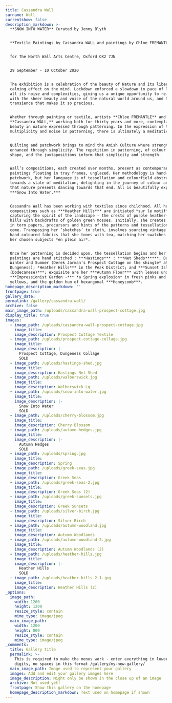 ```yaml
---
title: Cassandra Wall
surname: Wall
currentshow: false
description_markdown: >-
  **SNOW INTO WATER** Curated by Jenny Blyth


  **Textile Paintings by Cassandra WALL and paintings by Chloe FREMANTLE**


  for The North Wall Arts Centre, Oxford OX2 7JN


  29 September - 10 October 2020


  The exhibition is a celebration of the beauty of Nature and its liberating and
  calming effect on the mind. Lockdown enforced a slowdown in pace of life in
  all its noise and complexities, giving us a unique opportunity to re-engage
  with the sheer beauty and voice of the natural world around us, and the
  transience that makes it so precious.


  Whether through painting or textile, artists **Chloe FREMANTLE** and
  **Cassandra WALL,** working both for thirty years and more, contemplate that
  beauty in nature expressed through patterning. In the expression of the
  multiplicity and noise in patterning, there is ultimately a meditative calm.


  Quilting and patchwork brings to mind the Amish Culture where strength is
  enhanced through simplicity. The repetition in patterning, of colour and
  shape, and the juxtapositions inform that simplicity and strength.


  Wall’s compositions, each created over months, present as contemporary textile
  paintings floating in tray frames, unglazed. Her methodology is hand-stitched
  patchwork, but her language is of tessellation and colourfield abstraction
  towards a state of meditation, delighting in the journey of colour and shape
  that nature presents dancing towards that end. All is beautifully expressed as
  ***Snow Into Water.***


  Cassandra Wall has been working with textiles since childhood. All her
  compositions such as ***Heather Hills*** are initiated *sur le motif*
  capturing the spirit of the landscape - the crests of purple heather-clad
  hills with backdrafts of golden green mosses. Initially, she creates collages
  in torn papers, precursors and hints of the patterns and tessellations to
  come. Transposing her ‘sketches’ to cloth, involves sourcing vintage and
  hand-coloured fabrics that she tones with tea, matching her swatches against
  her chosen subjects *en plein air*.


  Once her patterning is decided upon, the tessellation begins and her textile
  paintings are hand stitched : ***Hastings*** : ***Net Sheds******; Dungeness :
  Winter and Summer (Derek Jarman’s Prospect Cottage on the shingle* at
  Dungeness); *Heather Hills*** in the Peak District; and ***Sunset Islands
  (Dodecanese)***; exquisite are her ***Autumn Floor*** with leaves underfoot,
  ***Impressionist Garden -*** *a Spring explosion* in fresh pinks and primrose
  yellows, and the golden hum of hexangonal ***Honeycomb***.
homepage_description_markdown: ''
frontpage: true
gallery_date:
permalink: /gallery/cassandra-wall/
archive: false
main_image_path: /uploads/cassandra-wall-prospect-cottage.jpg
display_title: true
images:
  - image_path: /uploads/cassandra-wall-prospect-cottage.jpg
    image_title:
    image_description: Prospect Cottage Textile
  - image_path: /uploads/prospect-cottage-collage.jpg
    image_title:
    image_description: |-
      Prospect Cottage, Dungeness Collage
      SOLD
  - image_path: /uploads/hastings-shed.jpg
    image_title:
    image_description: Hastings Net Shed
  - image_path: /uploads/walberswick.jpg
    image_title:
    image_description: Walberswick Lg
  - image_path: /uploads/snow-into-water.jpg
    image_title:
    image_description: |-
      Snow Into Water
      SOLD
  - image_path: /uploads/cherry-blossom.jpg
    image_title:
    image_description: Cherry Blossom
  - image_path: /uploads/autumn-hedges.jpg
    image_title:
    image_description: |-
      Autumn Hedges 
      SOLD
  - image_path: /uploads/spring.jpg
    image_title:
    image_description: Spring
  - image_path: /uploads/greek-seas.jpg
    image_title:
    image_description: Greek Seas
  - image_path: /uploads/greek-seas-2.jpg
    image_title:
    image_description: Greek Seas (2)
  - image_path: /uploads/greek-sunsets.jpg
    image_title:
    image_description: Greek Sunsets
  - image_path: /uploads/silver-birch.jpg
    image_title:
    image_description: Silver Birch
  - image_path: /uploads/autumn-woodland.jpg
    image_title:
    image_description: Autumn Woodlands
  - image_path: /uploads/autumn-woodland-2.jpg
    image_title:
    image_description: Autumn Woodlands (2)
  - image_path: /uploads/heather-hills.jpg
    image_title:
    image_description: |-
      Heather Hills
      SOLD
  - image_path: /uploads/heather-hills-2-1.jpg
    image_title:
    image_description: Heather Hills (2)
_options:
  image_path:
    width: 1200
    height: 1200
    resize_style: contain
    mime_type: image/jpeg
  main_image_path:
    width: 1200
    height: 800
    resize_style: contain
    mime_type: image/jpeg
_comments:
  title: Gallery title
  permalink: >-
    This is required to make the menus work - enter everything in lower case, no
    digits, no spaces in this format /gallery/my-new-gallery/
  main_image_path: Image used to represent your gallery
  images: Add and edit your gallery images here
  image_description: Might only be shown in the close up of an image
  archive: Not used yet!
  frontpage: Show this gallery on the homepage
  homepage_description_markdown: Text used on homepage if shown
---
```

